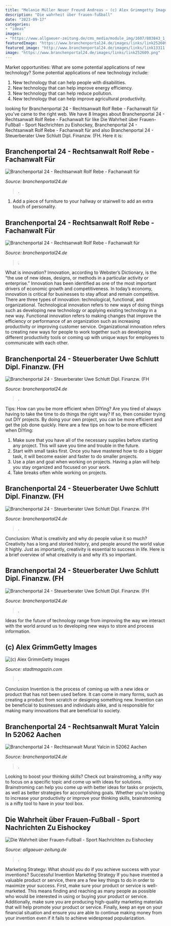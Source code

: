 ```yaml
---
title: "Melanie Müller Neuer Freund Andreas ~ (c) Alex Grimmgetty Images"
description: "Die wahrheit über frauen-fußball"
date: "2023-09-17"
categories:
- "ideas"
images:
- "https://www.allgaeuer-zeitung.de/cms_media/module_img/1607/803843_1_azarticleelement_k17599751.jpg"
featuredImage: "https://www.branchenportal24.de/images/links/link252609.png"
featured_image: "http://www.branchenportal24.de/images/links/link13311.jpg"
image: "https://www.branchenportal24.de/images/links/link252609.png"
---
```



Market opportunities: What are some potential applications of new technology?
Some potential applications of new technology include: 
1. New technology that can help people with disabilities. 
2. New technology that can help improve energy efficiency. 
3. New technology that can help reduce pollution. 
4. New technology that can help improve agricultural productivity.

	

		
looking for Branchenportal 24 - Rechtsanwalt Rolf Rebe - Fachanwalt für you've came to the right web. We have 8 Images about Branchenportal 24 - Rechtsanwalt Rolf Rebe - Fachanwalt für like Die Wahrheit über Frauen-Fußball - Sport Nachrichten zu Eishockey, Branchenportal 24 - Rechtsanwalt Rolf Rebe - Fachanwalt für and also Branchenportal 24 - Steuerberater Uwe Schlutt Dipl. Finanzw. (FH. Here it is:
		
    
## Branchenportal 24 - Rechtsanwalt Rolf Rebe - Fachanwalt Für

<img loading=lazy src="https://www.branchenportal24.de/images/links/link252609.png" onerror="this.onerror=null;this.src='https://tse3.mm.bing.net/th?id=OIP.E0uL-hUPggb5Ty-wB1L9OQAAAA&amp;pid=15.1';" alt="Branchenportal 24 - Rechtsanwalt Rolf Rebe - Fachanwalt für">

_Source: branchenportal24.de_

>. 

	

1. Add a piece of furniture to your hallway or stairwell to add an extra touch of personality.

    
## Branchenportal 24 - Rechtsanwalt Rolf Rebe - Fachanwalt Für

<img loading=lazy src="http://www.branchenportal24.de/images/links/link13311.jpg" onerror="this.onerror=null;this.src='https://tse2.mm.bing.net/th?id=OIP.2g6yll9mvDGO909GfTCqLAHaNO&amp;pid=15.1';" alt="Branchenportal 24 - Rechtsanwalt Rolf Rebe - Fachanwalt für">

_Source: branchenportal24.de_

>. 

	

What is innovation?
Innovation, according to Webster’s Dictionary, is the “the use of new ideas, designs, or methods in a particular activity or enterprise.” Innovation has been identified as one of the most important drivers of economic growth and competitiveness. In today’s economy, innovation is critical for businesses to stay afloat and remain competitive. There are three types of innovation: technological, functional, and organizational.
Technological innovation refers to new ways of doing things such as developing new technology or applying existing technology in a new way. Functional innovation refers to making changes that improve the efficiency or performance of an organization such as increasing productivity or improving customer service. Organizational innovation refers to creating new ways for people to work together such as developing different productivity tools or coming up with unique ways for employees to communicate with each other.

    
## Branchenportal 24 - Steuerberater Uwe Schlutt Dipl. Finanzw. (FH

<img loading=lazy src="https://www.branchenportal24.de/images/links/link11893.jpg" onerror="this.onerror=null;this.src='https://tse4.mm.bing.net/th?id=OIP.j2Rv9i0dyCwoiTcoe9WoUQAAAA&amp;pid=15.1';" alt="Branchenportal 24 - Steuerberater Uwe Schlutt Dipl. Finanzw. (FH">

_Source: branchenportal24.de_

>. 

	

Tips: How can you be more efficient when DIYing?
Are you tired of always having to take the time to do things the right way? If so, then consider trying out DIY projects. By doing your own project, you can be more efficient and get the job done quickly. Here are a few tips on how to be more efficient when DIYing: 
1. Make sure that you have all of the necessary supplies before starting any project. This will save you time and trouble in the future.
2. Start with small tasks first. Once you have mastered how to do a bigger task, it will become easier and faster to do smaller projects. 
3. Use a plan and goal when working on projects. Having a plan will help you stay organized and focused on your work. 
4. Take breaks often while working on projects.

    
## Branchenportal 24 - Steuerberater Uwe Schlutt Dipl. Finanzw. (FH

<img loading=lazy src="https://www.branchenportal24.de/images/links/link11748.jpg" onerror="this.onerror=null;this.src='https://tse3.mm.bing.net/th?id=OIP.z8bqZ3pKGyeCMRBokfHgeAHaC0&amp;pid=15.1';" alt="Branchenportal 24 - Steuerberater Uwe Schlutt Dipl. Finanzw. (FH">

_Source: branchenportal24.de_

>. 

	

Conclusion: What is creativity and why do people value it so much?
Creativity has a long and storied history, and people around the world value it highly. Just as importantly, creativity is essential to success in life. Here is a brief overview of what creativity is and why it’s so important.

    
## Branchenportal 24 - Steuerberater Uwe Schlutt Dipl. Finanzw. (FH

<img loading=lazy src="https://www.branchenportal24.de/images/links/link3658.gif" onerror="this.onerror=null;this.src='https://tse2.mm.bing.net/th?id=OIP.gabf1X_uzDS89RuJdpOZ3wAAAA&amp;pid=15.1';" alt="Branchenportal 24 - Steuerberater Uwe Schlutt Dipl. Finanzw. (FH">

_Source: branchenportal24.de_

>. 

	

Ideas for the future of technology range from improving the way we interact with the world around us to developing new ways to store and process information.

    
## (c) Alex GrimmGetty Images

<img loading=lazy src="http://www.stadtmagazin.com/uploads/photos/thumb/d4e1d57b7e2f700d56676d74985a85eb.jpg" onerror="this.onerror=null;this.src='https://tse3.mm.bing.net/th?id=OIP.DlhV7WhD9fuzi7WbXWVgXwHaHa&amp;pid=15.1';" alt="(c) Alex GrimmGetty Images">

_Source: stadtmagazin.com_

>. 

	

Conclusion
Invention is the process of coming up with a new idea or product that has not been used before. It can come in many forms, such as creating a product from scratch or designing something new. Invention can be beneficial to businesses and individuals alike, and is responsible for making many innovations that are beneficial to society.

    
## Branchenportal 24 - Rechtsanwalt Murat Yalcin In 52062 Aachen

<img loading=lazy src="https://www.branchenportal24.de/images/links/link9448.gif" onerror="this.onerror=null;this.src='https://tse2.mm.bing.net/th?id=OIP.uEDNOxjmtYllw--XmNjvMQAAAA&amp;pid=15.1';" alt="Branchenportal 24 - Rechtsanwalt Murat Yalcin in 52062 Aachen">

_Source: branchenportal24.de_

>. 

	

Looking to boost your thinking skills? Check out brainstroming, a nifty way to focus on a specific topic and come up with ideas for solutions. Brainstroming can help you come up with better ideas for tasks or projects, as well as better strategies for accomplishing goals. Whether you're looking to increase your productivity or improve your thinking skills, brainstroming is a nifty tool to have in your tool box.

    
## Die Wahrheit über Frauen-Fußball - Sport Nachrichten Zu Eishockey

<img loading=lazy src="https://www.allgaeuer-zeitung.de/cms_media/module_img/1607/803843_1_azarticleelement_k17599751.jpg" onerror="this.onerror=null;this.src='https://tse4.mm.bing.net/th?id=OIP.N0pjf00B1d6gDn0MxpqOkwHaEK&amp;pid=15.1';" alt="Die Wahrheit über Frauen-Fußball - Sport Nachrichten zu Eishockey">

_Source: allgaeuer-zeitung.de_

>. 

	

Marketing Strategy: What should you do if you achieve success with your inventions?
Successful Invention Marketing Strategy
If you have invented a valuable product or service, there are a few key things to do in order to maximize your success. First, make sure your product or service is well-marketed. This means finding and reaching as many people as possible who would be interested in using or buying your product or service. Additionally, make sure you are producing high-quality marketing materials that will help promote your product or service. Finally, keep an eye on your financial situation and ensure you are able to continue making money from your invention even if it fails to achieve widespread popularization.

